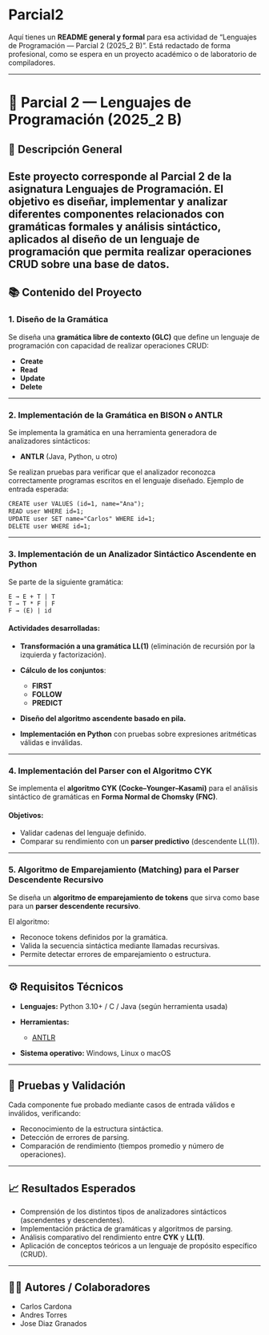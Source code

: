 # Parcial2

Aquí tienes un **README general y formal** para esa actividad de “Lenguajes de Programación — Parcial 2 (2025_2 B)”. Está redactado de forma profesional, como se espera en un proyecto académico o de laboratorio de compiladores.

---

# 📘 Parcial 2 — Lenguajes de Programación (2025_2 B)

## 🧾 Descripción General

Este proyecto corresponde al **Parcial 2** de la asignatura **Lenguajes de Programación**. El objetivo es diseñar, implementar y analizar diferentes componentes relacionados con **gramáticas formales** y **análisis sintáctico**, aplicados al diseño de un lenguaje de programación que permita realizar operaciones **CRUD** sobre una base de datos.
---

## 📚 Contenido del Proyecto

### **1. Diseño de la Gramática**

Se diseña una **gramática libre de contexto (GLC)** que define un lenguaje de programación con capacidad de realizar operaciones CRUD:

* **Create**
* **Read**
* **Update**
* **Delete**

---

### **2. Implementación de la Gramática en BISON o ANTLR**

Se implementa la gramática en una herramienta generadora de analizadores sintácticos:

* **ANTLR** (Java, Python, u otro)

Se realizan pruebas para verificar que el analizador reconozca correctamente programas escritos en el lenguaje diseñado.
Ejemplo de entrada esperada:

```txt
CREATE user VALUES (id=1, name="Ana");
READ user WHERE id=1;
UPDATE user SET name="Carlos" WHERE id=1;
DELETE user WHERE id=1;
```

---

### **3. Implementación de un Analizador Sintáctico Ascendente en Python**

Se parte de la siguiente gramática:

```
E → E + T | T
T → T * F | F
F → (E) | id
```

#### Actividades desarrolladas:

* **Transformación a una gramática LL(1)** (eliminación de recursión por la izquierda y factorización).
* **Cálculo de los conjuntos**:

  * **FIRST**
  * **FOLLOW**
  * **PREDICT**
* **Diseño del algoritmo ascendente basado en pila.**
* **Implementación en Python** con pruebas sobre expresiones aritméticas válidas e inválidas.

---

### **4. Implementación del Parser con el Algoritmo CYK**

Se implementa el **algoritmo CYK (Cocke–Younger–Kasami)** para el análisis sintáctico de gramáticas en **Forma Normal de Chomsky (FNC)**.

#### Objetivos:

* Validar cadenas del lenguaje definido.
* Comparar su rendimiento con un **parser predictivo** (descendente LL(1)).

---

### **5. Algoritmo de Emparejamiento (Matching) para el Parser Descendente Recursivo**

Se diseña un **algoritmo de emparejamiento de tokens** que sirva como base para un **parser descendente recursivo**.

El algoritmo:

* Reconoce tokens definidos por la gramática.
* Valida la secuencia sintáctica mediante llamadas recursivas.
* Permite detectar errores de emparejamiento o estructura.

---

## ⚙️ Requisitos Técnicos

* **Lenguajes:** Python 3.10+ / C / Java (según herramienta usada)
* **Herramientas:**

  * [ANTLR](https://www.antlr.org/)
    
* **Sistema operativo:** Windows, Linux o macOS

---

## 🧪 Pruebas y Validación

Cada componente fue probado mediante casos de entrada válidos e inválidos, verificando:

* Reconocimiento de la estructura sintáctica.
* Detección de errores de parsing.
* Comparación de rendimiento (tiempos promedio y número de operaciones).

---

## 📈 Resultados Esperados

* Comprensión de los distintos tipos de analizadores sintácticos (ascendentes y descendentes).
* Implementación práctica de gramáticas y algoritmos de parsing.
* Análisis comparativo del rendimiento entre **CYK** y **LL(1)**.
* Aplicación de conceptos teóricos a un lenguaje de propósito específico (CRUD).

---

## 👨‍💻 Autores / Colaboradores

- Carlos Cardona
- Andres Torres
- Jose Diaz Granados

